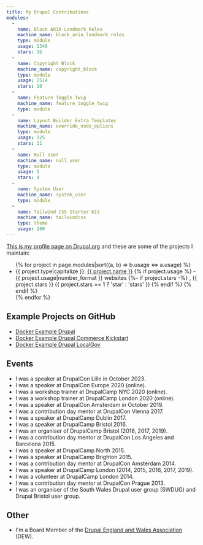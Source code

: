 ```yaml
---
title: My Drupal Contributions
modules:
  -
    name: Block ARIA Landmark Roles
    machine_name: block_aria_landmark_roles
    type: module
    usage: 1346
    stars: 16
  -
    name: Copyright Block
    machine_name: copyright_block
    type: module
    usage: 2514
    stars: 10
  -
    name: Feature Toggle Twig
    machine_name: feature_toggle_twig
    type: module
  -
    name: Layout Builder Extra Templates
    machine_name: override_node_options
    type: module
    usage: 325
    stars: 11
  -
    name: Null User
    machine_name: null_user
    type: module
    usage: 5
    stars: 4
  -
    name: System User
    machine_name: system_user
    type: module
  -
    name: Tailwind CSS Starter Kit
    machine_name: tailwindcss
    type: theme
    usage: 260
---
```


[This is my profile page on Drupal.org](https://www.drupal.org/u/opdavies) and these are some of the projects I maintain:

<ul>
  {% for project in page.modules|sort((a, b) => b.usage <=> a.usage) %}
    <li>
      {{ project.type|capitalize }}:
      <a href="https://www.drupal.org/project/{{ project.machine_name }}">{{ project.name }}</a>
      {% if project.usage %}
        - {{ project.usage|number_format }} websites
        {%- if project.stars -%}
          , {{ project.stars }} {{ project.stars == 1 ? 'star' : 'stars' }}
        {% endif %}
      {% endif %}
    </li>
  {% endfor %}
</ul>

## Example Projects on GitHub

- [Docker Example Drupal](https://github.com/opdavies/docker-example-drupal)
- [Docker Example Drupal Commerce Kickstart](https://github.com/opdavies/docker-example-drupal-commerce-kickstart)
- [Docker Example Drupal LocalGov](https://github.com/opdavies/docker-example-drupal-localgov)

## Events

- I was a speaker at DrupalCon Lille in October 2023.
- I was a speaker at DrupalCon Europe 2020 (online).
- I was a workshop trainer at DrupalCamp NYC 2020 (online).
- I was a workshop trainer at DrupalCamp London 2020 (online).
- I was a speaker at DrupalCon Amsterdam in October 2019.
- I was a contribution day mentor at DrupalCon Vienna 2017.
- I was a speaker at DrupalCamp Dublin 2017.
- I was a speaker at DrupalCamp Bristol 2016.
- I was an organiser of DrupalCamp Bristol (2016, 2017, 2019).
- I was a contribution day mentor at DrupalCon Los Angeles and Barcelona 2015.
- I was a speaker at DrupalCamp North 2015.
- I was a speaker at DrupalCamp Brighton 2015.
- I was a contribution day mentor at DrupalCon Amsterdam 2014.
- I was a speaker at DrupalCamp London (2014, 2015, 2016, 2017, 2019).
- I was a volunteer at DrupalCamp London 2014.
- I was a contribution day mentor at DrupalCon Prague 2013.
- I was an organiser of the South Wales Drupal user group (SWDUG) and Drupal Bristol user group.

## Other

- I'm a Board Member of the [Drupal England and Wales Association](https://drupal-england-wales.github.io) (DEW).
